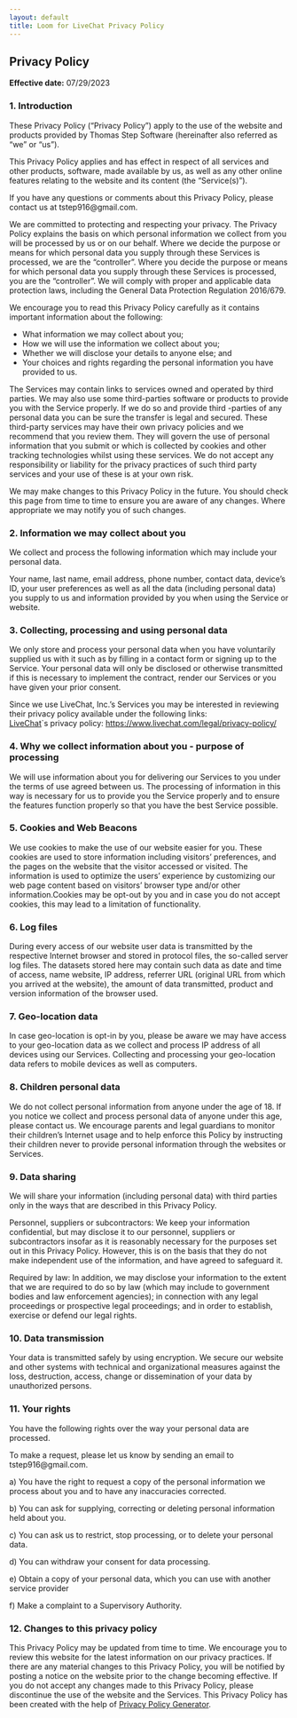 ```yaml
---
layout: default
title: Loom for LiveChat Privacy Policy
---
```


<h2>Privacy Policy</h2>
<p><strong>Effective date:</strong> 07/29/2023</p>
<h3>1. Introduction</h3>
<!-- <p>These Privacy Policy (“Privacy Policy”) apply to the use of the website and products provided by Thomas Step Software (hereinafter also referred as “we” or “us”). Our registered office is at <address>, registered no.: <number>.</p> -->
<p>These Privacy Policy (“Privacy Policy”) apply to the use of the website and products provided by Thomas Step Software (hereinafter also referred as “we” or “us”).</p>
<p>This Privacy Policy applies and has effect in respect of all services and other products, software, made available by us, as well as any other online features relating to the website and its content (the “Service(s)”).</p>
<p>If you have any questions or comments about this Privacy Policy, please contact us at tstep916@gmail.com.</p>
<p>We are committed to protecting and respecting your privacy. The Privacy Policy explains the basis on which personal information we collect from you will be processed by us or on our behalf. Where we decide the purpose or means for which personal data you supply through these Services is processed, we are the “controller”. Where you decide the purpose or means for which personal data you supply through these Services is processed, you are the “controller”. We will comply with proper and applicable data protection laws, including the General Data Protection Regulation 2016/679.</p>
<p>We encourage you to read this Privacy Policy carefully as it contains important information about the following:</p>
<ul>
  <li>What information we may collect about you;</li>
  <li>How we will use the information we collect about you;</li>
  <li>Whether we will disclose your details to anyone else; and</li>
  <li>Your choices and rights regarding the personal information you have provided to us.</li>
</ul>
<p>The Services may contain links to services owned and operated by third parties. We may also use some third-parties software or products to provide you with the Service properly. If we do so and provide third -parties of any personal data you can be sure the transfer is legal and secured. These third-party services may have their own privacy policies and we recommend that you review them. They will govern the use of personal information that you submit or which is collected by cookies and other tracking technologies whilst using these services. We do not accept any responsibility or liability for the privacy practices of such third party services and your use of these is at your own risk.</p>
<p>We may make changes to this Privacy Policy in the future. You should check this page from time to time to ensure you are aware of any changes. Where appropriate we may notify you of such changes.</p>
<h3>2. Information we may collect about you</h3>
<p>We collect and process the following information which may include your personal data.</p>
<p>Your name, last name, email address, phone number, contact data, device’s ID, your user preferences as well as all the data (including personal data) you supply to us and information provided by you when using the Service or website.</p>
<h3>3. Collecting, processing and using personal data</h3>
<p>We only store and process your personal data when you have voluntarily supplied us with it such as by filling in a contact form or signing up to the Service. Your personal data will only be disclosed or otherwise transmitted if this is necessary to implement the contract, render our Services or you have given your prior consent.</p>
<p>Since we use LiveChat, Inc.’s Services you may be interested in reviewing their privacy policy available under the following links:<br>
<a href="https://www.livechat.com/" target="_blank">LiveChat</a>`s privacy policy: <a href="https://www.livechat.com/legal/privacy-policy/?ppg" target="_blank">https://www.livechat.com/legal/privacy-policy/</a><br>
</p>
<h3>4. Why we collect information about you - purpose of processing</h3>
<p>We will use information about you for delivering our Services to you under the terms of use agreed between us. The processing of information in this way is necessary for us to provide you the Service properly and to ensure the features function properly so that you have the best Service possible.</p>
<p></p>
<h3>5. Cookies and Web Beacons</h3>
<p>We use cookies to make the use of our website easier for you. These cookies are used to store information including visitors’ preferences, and the pages on the website that the visitor accessed or visited. The information is used to optimize the users’ experience by customizing our web page content based on visitors’ browser type and/or other information.Cookies may be opt-out by you and in case you do not accept cookies, this may lead to a limitation of functionality.
</p>
<h3>6. Log files</h3>
<p>During every access of our website user data is transmitted by the respective Internet browser and stored in protocol files, the so-called server log files. The datasets stored here may contain such data as date and time of access, name website, IP address, referrer URL (original URL from which you arrived at the website), the amount of data transmitted, product and version information of the browser used.</p>
<p></p>
<h3>7. Geo-location data</h3>
<p>In case geo-location is opt-in by you, please be aware we may have access to your geo-location data as we collect and process IP address of all devices using our Services. Collecting and processing your geo-location data refers to mobile devices as well as computers.
</p>
<h3>8. Children personal data</h3>
<p>We do not collect personal information from anyone under the age of 18. If you notice we collect and process personal data of anyone under this age, please contact us. We encourage parents and legal guardians to monitor their children’s Internet usage and to help enforce this Policy by instructing their children never to provide personal information through the websites or Services.</p>
<h3>9. Data sharing</h3>
<p>We will share your information (including personal data) with third parties only in the ways that are described in this Privacy Policy.</p>
<p>Personnel, suppliers or subcontractors: We keep your information confidential, but may disclose it to our personnel, suppliers or subcontractors insofar as it is reasonably necessary for the purposes set out in this Privacy Policy. However, this is on the basis that they do not make independent use of the information, and have agreed to safeguard it.</p>
<p>Required by law: In addition, we may disclose your information to the extent that we are required to do so by law (which may include to government bodies and law enforcement agencies); in connection with any legal proceedings or prospective legal proceedings; and in order to establish, exercise or defend our legal rights.</p>
<h3>10. Data transmission</h3>
<p>Your data is transmitted safely by using encryption. We secure our website and other systems with technical and organizational measures against the loss, destruction, access, change or dissemination of your data by unauthorized persons.</p>
<h3>11. Your rights</h3>
<p>You have the following rights over the way your personal data are processed.</p>
<p>To make a request, please let us know by sending an email to tstep916@gmail.com.</p>
<p>a) You have the right to request a copy of the personal information we process about you and to have any inaccuracies corrected.</p>
<p>b) You can ask for supplying, correcting or deleting personal information held about you.</p>
<p>c) You can ask us to restrict, stop processing, or to delete your personal data.</p>
<p>d) You can withdraw your consent for data processing.</p>
<p>e) Obtain a copy of your personal data, which you can use with another service provider</p>
<p>f) Make a complaint to a Supervisory Authority.</p>
<h3>12. Changes to this privacy policy</h3>
<p>This Privacy Policy may be updated from time to time. We encourage you to review this website for the latest information on our privacy practices. If there are any material changes to this Privacy Policy, you will be notified by posting a notice on the website prior to the change becoming effective. If you do not accept any changes made to this Privacy Policy, please discontinue the use of the website and the Services. This Privacy Policy has been created with the help of <a href="http://livechat.com/privacy-policy-generator/?ppg" target="_blank">Privacy Policy Generator</a>.</p>
